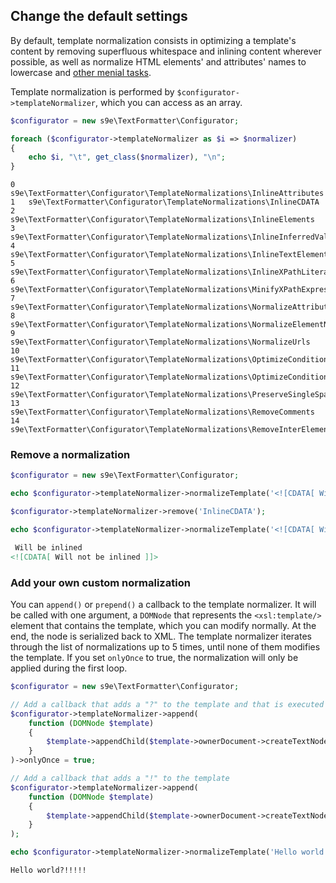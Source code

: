 <h2>Change the default settings</h2>

By default, template normalization consists in optimizing a template's content by removing superfluous whitespace and inlining content wherever possible, as well as normalize HTML elements' and attributes' names to lowercase and [other menial tasks](https://github.com/s9e/TextFormatter/tree/master/src/Configurator/TemplateNormalizations).

Template normalization is performed by `$configurator->templateNormalizer`, which you can access as an array.

```php
$configurator = new s9e\TextFormatter\Configurator;

foreach ($configurator->templateNormalizer as $i => $normalizer)
{
	echo $i, "\t", get_class($normalizer), "\n";
}
```
```
0	s9e\TextFormatter\Configurator\TemplateNormalizations\InlineAttributes
1	s9e\TextFormatter\Configurator\TemplateNormalizations\InlineCDATA
2	s9e\TextFormatter\Configurator\TemplateNormalizations\InlineElements
3	s9e\TextFormatter\Configurator\TemplateNormalizations\InlineInferredValues
4	s9e\TextFormatter\Configurator\TemplateNormalizations\InlineTextElements
5	s9e\TextFormatter\Configurator\TemplateNormalizations\InlineXPathLiterals
6	s9e\TextFormatter\Configurator\TemplateNormalizations\MinifyXPathExpressions
7	s9e\TextFormatter\Configurator\TemplateNormalizations\NormalizeAttributeNames
8	s9e\TextFormatter\Configurator\TemplateNormalizations\NormalizeElementNames
9	s9e\TextFormatter\Configurator\TemplateNormalizations\NormalizeUrls
10	s9e\TextFormatter\Configurator\TemplateNormalizations\OptimizeConditionalAttributes
11	s9e\TextFormatter\Configurator\TemplateNormalizations\OptimizeConditionalValueOf
12	s9e\TextFormatter\Configurator\TemplateNormalizations\PreserveSingleSpaces
13	s9e\TextFormatter\Configurator\TemplateNormalizations\RemoveComments
14	s9e\TextFormatter\Configurator\TemplateNormalizations\RemoveInterElementWhitespace
```

### Remove a normalization

```php
$configurator = new s9e\TextFormatter\Configurator;

echo $configurator->templateNormalizer->normalizeTemplate('<![CDATA[ Will be inlined ]]>'), "\n";

$configurator->templateNormalizer->remove('InlineCDATA');

echo $configurator->templateNormalizer->normalizeTemplate('<![CDATA[ Will not be inlined ]]>');
```
```html
 Will be inlined 
<![CDATA[ Will not be inlined ]]>
```

### Add your own custom normalization

You can `append()` or `prepend()` a callback to the template normalizer. It will be called with one argument, a `DOMNode` that represents the `<xsl:template/>` element that contains the template, which you can modify normally. At the end, the node is serialized back to XML. The template normalizer iterates through the list of normalizations up to 5 times, until none of them modifies the template. If you set `onlyOnce` to true, the normalization will only be applied during the first loop.

```php
$configurator = new s9e\TextFormatter\Configurator;

// Add a callback that adds a "?" to the template and that is executed only once
$configurator->templateNormalizer->append(
	function (DOMNode $template)
	{
		$template->appendChild($template->ownerDocument->createTextNode('?'));
	}
)->onlyOnce = true;

// Add a callback that adds a "!" to the template
$configurator->templateNormalizer->append(
	function (DOMNode $template)
	{
		$template->appendChild($template->ownerDocument->createTextNode('!'));
	}
);

echo $configurator->templateNormalizer->normalizeTemplate('Hello world');
```
```html
Hello world?!!!!!
```
